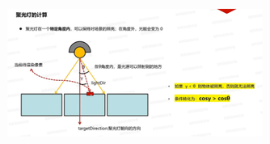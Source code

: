 ![输入图片说明](/imgs/2024-11-27/ZHfFrb5bSOMsbysr.png)
<!--stackedit_data:
eyJoaXN0b3J5IjpbLTE0NzUxMjU5NTFdfQ==
-->